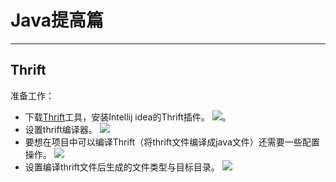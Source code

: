 # Java提高篇
***
## Thrift
准备工作：
- 下载[Thrift](http://archive.apache.org/dist/thrift/0.9.3/)工具，安装Intellij idea的Thrift插件。
![](https://i.imgur.com/JZz0ky9.png)。
- 设置thrift编译器。
![](https://i.imgur.com/HxYEbcl.png)
- 要想在项目中可以编译Thrift（将thrift文件编译成java文件）还需要一些配置操作。
![](https://i.imgur.com/uhY7mYe.png)
- 设置编译thrift文件后生成的文件类型与目标目录。
![](https://i.imgur.com/uTWdzt9.png)